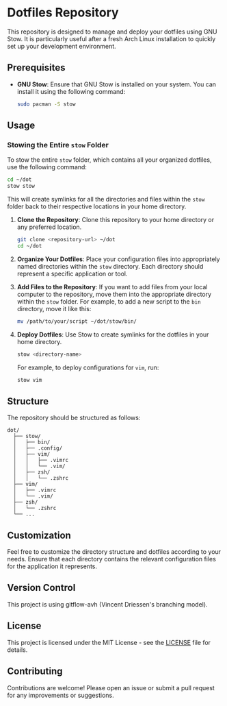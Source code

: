 # Dotfiles Repository

This repository is designed to manage and deploy your dotfiles using GNU Stow. It is particularly useful after a fresh Arch Linux installation to quickly set up your development environment.

## Prerequisites

- **GNU Stow**: Ensure that GNU Stow is installed on your system. You can install it using the following command:
  ```bash
  sudo pacman -S stow
  ```

## Usage

### Stowing the Entire `stow` Folder

To stow the entire `stow` folder, which contains all your organized dotfiles, use the following command:

```bash
cd ~/dot
stow stow
```

This will create symlinks for all the directories and files within the `stow` folder back to their respective locations in your home directory.

1. **Clone the Repository**: Clone this repository to your home directory or any preferred location.
   ```bash
   git clone <repository-url> ~/dot
   cd ~/dot
   ```

2. **Organize Your Dotfiles**: Place your configuration files into appropriately named directories within the `stow` directory. Each directory should represent a specific application or tool.

3. **Add Files to the Repository**: If you want to add files from your local computer to the repository, move them into the appropriate directory within the `stow` folder. For example, to add a new script to the `bin` directory, move it like this:
   ```bash
   mv /path/to/your/script ~/dot/stow/bin/
   ```

4. **Deploy Dotfiles**: Use Stow to create symlinks for the dotfiles in your home directory.
   ```bash
   stow <directory-name>
   ```

   For example, to deploy configurations for `vim`, run:
   ```bash
   stow vim
   ```

## Structure

The repository should be structured as follows:
```
dot/
  ├── stow/
  │   ├── bin/
  │   ├── .config/
  │   ├── vim/
  │   │   ├── .vimrc
  │   │   └── .vim/
  │   ├── zsh/
  │   │   └── .zshrc
  ├── vim/
  │   ├── .vimrc
  │   └── .vim/
  ├── zsh/
  │   └── .zshrc
  └── ...
```

## Customization

Feel free to customize the directory structure and dotfiles according to your needs. Ensure that each directory contains the relevant configuration files for the application it represents.

## Version Control

This project is using gitflow-avh (Vincent Driessen's branching model).

## License

This project is licensed under the MIT License - see the [LICENSE](LICENSE) file for details.

## Contributing

Contributions are welcome! Please open an issue or submit a pull request for any improvements or suggestions.
